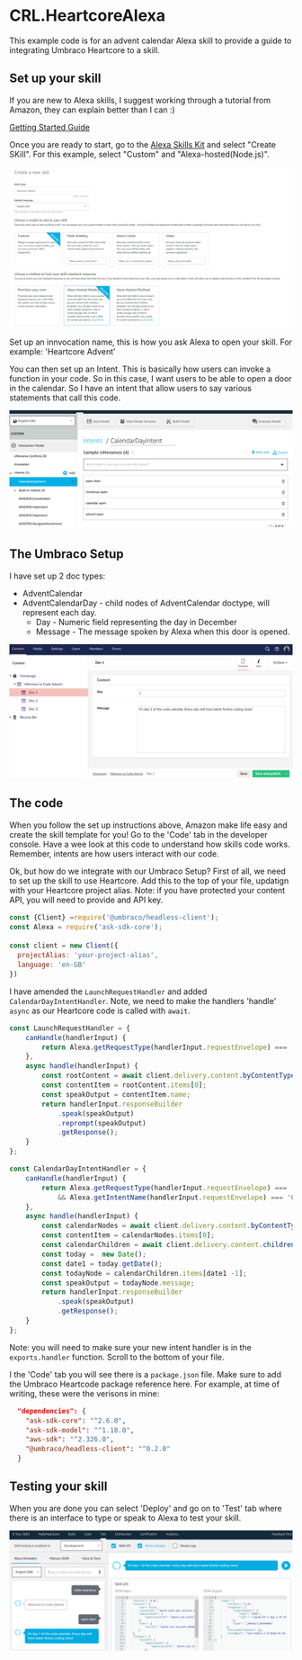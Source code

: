 # CRL.HeartcoreAlexa

This example code is for an advent calendar Alexa skill to provide a guide to integrating Umbraco Heartcore to a skill.

## Set up your skill

If you are new to Alexa skills, I suggest working through a tutorial from Amazon, they can explain better than I can :)

[Getting Started Guide](https://developer.amazon.com/en-US/alexa/alexa-skills-kit/start)

Once you are ready to start, go to the [Alexa Skills Kit](https://developer.amazon.com/alexa/console/ask) and select "Create SKill". For this example, select "Custom" and "Alexa-hosted(Node.js)".

![](images/skillsetup.png)

Set up an innvocation name, this is how you ask Alexa to open your skill. For example: 'Heartcore Advent'

You can then set up an Intent. This is basically how users can invoke a function in your code. So in this case, I want users to be able to open a door in the calendar. So I have an intent that allow users to say various statements that call this code.

![](images/intentSetup.PNG)

## The Umbraco Setup
I have set up 2 doc types:

- AdventCalendar
- AdventCalendarDay - child nodes of AdventCalendar doctype, will represent each day.
  * Day -  Numeric field representing the day in December
  * Message - The message spoken by Alexa when this door is opened.

![](images/umbracoContent.png)

## The code

When you follow the set up instructions above, Amazon make life easy and create the skill template for you! Go to the 'Code' tab in the developer console. Have a wee look at this code to understand how skills code works. Remember, intents are how users interact with our code.

Ok, but how do we integrate with our Umbraco Setup? First of all, we need to set up the skill to use Heartcore. Add this to the top of your file, updatign with your Heartcore project alias. Note: if you have protected your content API, you will need to provide and API key.

```javascript
const {Client} =require('@umbraco/headless-client');
const Alexa = require('ask-sdk-core');

const client = new Client({
  projectAlias: 'your-project-alias',
  language: 'en-GB'
})
```


I have amended the `LaunchRequestHandler` and added `CalendarDayIntentHandler`. Note, we need to make the handlers 'handle' `async` as our Heartcore code is called with `await`.

```javascript
const LaunchRequestHandler = {
    canHandle(handlerInput) {
        return Alexa.getRequestType(handlerInput.requestEnvelope) === 'LaunchRequest';
    },
    async handle(handlerInput) {
        const rootContent = await client.delivery.content.byContentType('AdventCalendar');
        const contentItem = rootContent.items[0];
        const speakOutput = contentItem.name; 
        return handlerInput.responseBuilder
            .speak(speakOutput)
            .reprompt(speakOutput)
            .getResponse();
    }
};
```

```javascript
const CalendarDayIntentHandler = {
    canHandle(handlerInput) {
        return Alexa.getRequestType(handlerInput.requestEnvelope) === 'IntentRequest'
            && Alexa.getIntentName(handlerInput.requestEnvelope) === 'CalendarDayIntent';
    },
    async handle(handlerInput) {
        const calendarNodes = await client.delivery.content.byContentType('AdventCalendar');
        const contentItem = calendarNodes.items[0];
        const calendarChildren = await client.delivery.content.children(contentItem._id);
        const today =  new Date();
        const date1 = today.getDate();
        const todayNode = calendarChildren.items[date1 -1];
        const speakOutput = todayNode.message;
        return handlerInput.responseBuilder
            .speak(speakOutput)
            .getResponse();
    }
};
```


Note: you will need to make sure your new intent handler is in the `exports.handler` function. Scroll to the bottom of your file.

I the 'Code' tab you will see there is a `package.json` file. Make sure to add the Umbraco Heartcode package reference here. For example, at time of writing, these were the verisons in mine:

```json
  "dependencies": {
    "ask-sdk-core": "^2.6.0",
    "ask-sdk-model": "^1.18.0",
    "aws-sdk": "^2.326.0",
    "@umbraco/headless-client": "^0.2.0"
  }
```



## Testing your skill

When you are done you can select 'Deploy' and go on to 'Test' tab where there is an interface to type or speak to Alexa to test your skill. 


![](images/testingSkill.png)
